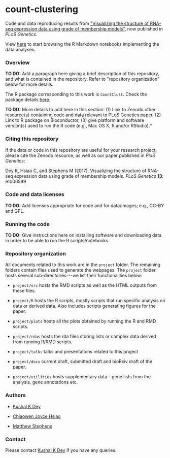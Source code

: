 # count-clustering

Code and data reproducing results from
["Visualizing the structure of RNA-seq expression data using grade of membership models"](http://dx.doi.org/10.1371/journal.pgen.1006599),
now published in *PLoS Genetics.*

View [here](index.html) to start browsing the R Markdown notebooks
implementing the data analyses.

### Overview

**TO DO:** Add a paragraph here giving a brief description of this
repository, and what is contained in the repository. Refer to
"repository organization" below for more details.

The R package corresponding to this work is `CountClust`. Check the
package details [here](https://github.com/kkdey/CountClust).

**TO DO:** More details to add here in this section: (1) Link to
Zenodo other resource(s) containing code and data relevant to PLoS
Genetics paper, (2) Link to R package on Bioconductor, (3) give
platform and software version(s) used to run the R code (e.g., Mac OS
X, R and/or RStudio).*

### Citing this repository

If the data or code in this repository are useful for your research
project, please cite the Zenodo resource, as well as our paper
published in *PloS Genetics*:

Dey K, Hsiao C, and Stephens M (2017). Visualizing the structure of RNA-seq expression data using grade of membership models. *PLoS Genetics* **13**:
e1006599

### Code and data licenses

**TO DO:** Add licenses appropriate for code and for data/images;
e.g., CC-BY and GPL.

### Running the code

**TO DO:** Give instructions here on installing software and
downloading data in order to be able to run the R scripts/notebooks.

### Repository organization

All documents related to this work are in the `project` folder. The
remaining folders contain files used to generate the webpages. The
`project` folder hosts several sub-directories---we list their
functionalities below:

+ `project/src` hosts the RMD scripts as well as the HTML outputs from these files.

+ `project/R` hosts the R scripts, mostly scripts that run specific
analysis on data or derived data. Also includes scripts generating figures for the paper.

+ `project/plots` hosts all the plots obtained by running the R and RMD
scripts.

+ `project/rdas` hosts the rda files storing lists or complex data
derived from running R/RMD scripts.

+ `project/talks`  talks and presentations related to this project

+ `project/docs` current draft, submitted draft and bioRxiv draft of the paper.

+ `project/utilities` hosts supplementary data - gene lists from the analysis, gene annotations etc.

### Authors

+ [Kushal K Dey](http://kkdey.github.io)

+ [Chiaowen Joyce Hsiao](http://jhsiao999.github.io)

+ [Matthew Stephens](http://stephenslab.uchicago.edu)

### Contact

Please contact [Kushal K Dey](kkdey@uchicago.edu) if you have any queries.


